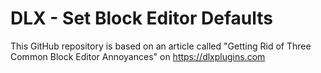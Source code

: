# DLX - Set Block Editor Defaults

This GitHub repository is based on an article called "Getting Rid of Three Common Block Editor Annoyances" on https://dlxplugins.com
